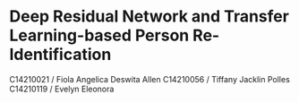 # Deep Residual Network and Transfer Learning-based Person Re-Identification
 
C14210021 / Fiola Angelica Deswita Allen 
C14210056 / Tiffany Jacklin Polles
C14210119 / Evelyn Eleonora



